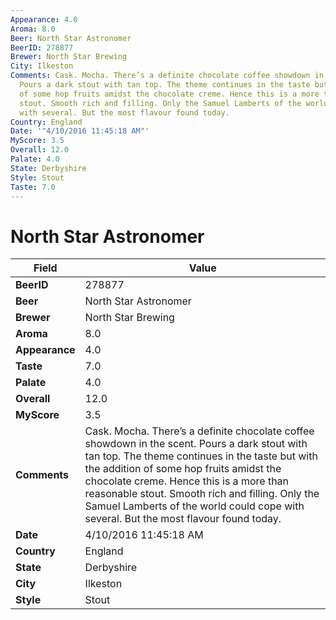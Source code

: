```yaml
---
Appearance: 4.0
Aroma: 8.0
Beer: North Star Astronomer
BeerID: 278877
Brewer: North Star Brewing
City: Ilkeston
Comments: Cask. Mocha. There’s a definite chocolate coffee showdown in the scent.
  Pours a dark stout with tan top. The theme continues in the taste but with the addition
  of some hop fruits amidst the chocolate creme. Hence this is a more than reasonable
  stout. Smooth rich and filling. Only the Samuel Lamberts of the world could cope
  with several. But the most flavour found today.
Country: England
Date: '"4/10/2016 11:45:18 AM"'
MyScore: 3.5
Overall: 12.0
Palate: 4.0
State: Derbyshire
Style: Stout
Taste: 7.0
---
```


# North Star Astronomer

| Field         | Value |
|---------------|-------|
| **BeerID** | 278877 |
| **Beer** | North Star Astronomer |
| **Brewer** | North Star Brewing |
| **Aroma** | 8.0 |
| **Appearance** | 4.0 |
| **Taste** | 7.0 |
| **Palate** | 4.0 |
| **Overall** | 12.0 |
| **MyScore** | 3.5 |
| **Comments** | Cask. Mocha. There’s a definite chocolate coffee showdown in the scent. Pours a dark stout with tan top. The theme continues in the taste but with the addition of some hop fruits amidst the chocolate creme. Hence this is a more than reasonable stout. Smooth rich and filling. Only the Samuel Lamberts of the world could cope with several. But the most flavour found today. |
| **Date** | 4/10/2016 11:45:18 AM |
| **Country** | England |
| **State** | Derbyshire |
| **City** | Ilkeston |
| **Style** | Stout |
